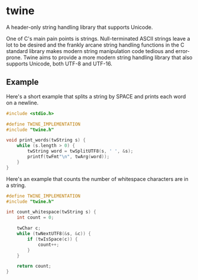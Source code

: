# twine
A header-only string handling library that supports Unicode.

One of C's main pain points is strings. Null-terminated ASCII strings leave a
lot to be desired and the frankly arcane string handling functions in the C
standard library makes modern string manipulation code tedious and error-prone.
Twine aims to provide a more modern string handling library that also supports
Unicode, both UTF-8 and UTF-16.

## Example

Here's a short example that splits a string by SPACE and prints each word on a
newline.

```c
#include <stdio.h>

#define TWINE_IMPLEMENTATION
#include "twine.h"

void print_words(twString s) {
    while (s.length > 0) {
        twString word = twSplitUTF8(s, ' ', &s);
        printf(twFmt"\n", twArg(word));
    }
}
```

Here's an example that counts the number of whitespace characters are in a string.

```c
#define TWINE_IMPLEMENTATION
#include "twine.h"

int count_whitespace(twString s) {
    int count = 0;

    twChar c;
    while (twNextUTF8(&s, &c)) {
        if (twIsSpace(c)) {
            count++;
        }
    }

    return count;
}
```
